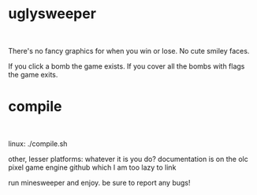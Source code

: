 <h1>uglysweeper</h1> <br>

There's no fancy graphics for when you win or lose. No cute smiley faces.

If you click a bomb the game exists. If you cover all the bombs with flags the game exits.

<h1> compile </h2> <br>

linux: ./compile.sh

other, lesser platforms: whatever it is you do? documentation is on the olc pixel game engine github which I am too lazy to link

run minesweeper and enjoy. be sure to report any bugs!
